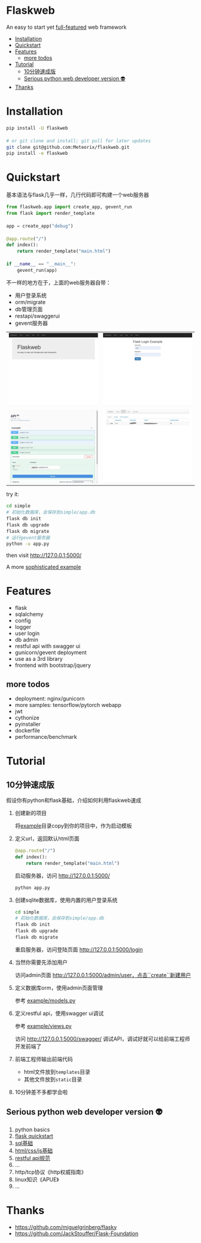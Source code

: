 Flaskweb
============
An easy to start yet [full-featured](#features) web framework

* [Installation](#installation)
* [Quickstart](#quickstart)
* [Features](#features)
    * [more todos](#more-todos)
* [Tutorial](#tutorial)
    * [10分钟速成版](#10分钟速成版)
    * [Serious python web developer version <g-emoji class="g-emoji" alias="alien" fallback-src="https://github.githubassets.com/images/icons/emoji/unicode/1f47d.png">👽</g-emoji>](#serious-python-web-developer-version-alien)
* [Thanks](#thanks)

# Installation
```bash
pip install -U flaskweb

# or git clone and install; git pull for later updates
git clone git@github.com:Meteorix/flaskweb.git
pip install -e flaskweb
```

# Quickstart
基本语法与flask几乎一样，几行代码即可构建一个web服务器
```python
from flaskweb.app import create_app, gevent_run
from flask import render_template

app = create_app("debug")

@app.route("/")
def index():
    return render_template("main.html")

if __name__ == "__main__":
    gevent_run(app)
```
不一样的地方在于，上面的web服务器自带：
*   用户登录系统
*   orm/migrate
*   db管理页面
*   restapi/swaggerui
*   gevent服务器

|||
|-------|---------|
|![main](./docs/images/main.jpg)|![!login](./docs/images/login.jpg)|
|![!api](./docs/images/api.jpg) |![!admin](./docs/images/admin.jpg)|


try it:
```bash
cd simple
# 初始化数据库，会保存到simple/app.db
flask db init
flask db upgrade
flask db migrate
# 运行gevent服务器
python -u app.py
```
then visit http://127.0.0.1:5000/

A more [sophisticated example](./example)



# Features
*   flask
*   sqlalchemy
*   config
*   logger
*   user login
*   db admin
*   restful api with swagger ui
*   gunicorn/gevent deployment
*   use as a 3rd library
*   frontend with bootstrap/jquery

## more todos
*   deployment: nginx/gunicorn
*   more samples: tensorflow/pytorch webapp
*   jwt
*   cythonize
*   pyinstaller
*   dockerfile
*   performance/benchmark

# Tutorial

## 10分钟速成版

假设你有python和flask基础，介绍如何利用flaskweb速成

1. 创建新的项目

    将[example](./example)目录copy到你的项目中，作为启动模板

1. 定义url，返回默认html页面
    ```python
    @app.route("/")
    def index():
        return render_template("main.html")
    ```
    启动服务器，访问 http://127.0.0.1:5000/
    ```bash
    python app.py
    ```

1. 创建sqlite数据库，使用内置的用户登录系统
    ```bash
    cd simple
    # 初始化数据库，会保存到simple/app.db
    flask db init
    flask db upgrade
    flask db migrate
    ```
    重启服务器，访问登陆页面 http://127.0.0.1:5000/login

1. 当然你需要先添加用户

    访问admin页面 http://127.0.0.1:5000/admin/user，点击``create``新建用户

1. 定义数据库orm，使用admin页面管理

    参考 [example/models.py](./example/models.py)

1. 定义restful api，使用swagger ui调试

    参考 [example/views.py](./example/views.py)

    访问 http://127.0.0.1:5000/swagger/ 调试API，调试好就可以给前端工程师开发前端了

1. 前端工程师输出前端代码

    *   html文件放到```templates```目录
    *   其他文件放到```static```目录

1. 10分钟差不多都学会啦


## Serious python web developer version :alien:
1. python basics
1. [flask quickstart](http://docs.jinkan.org/docs/flask/quickstart.html)
1. [sql基础](http://www.runoob.com/mysql/mysql-tutorial.html)
1. [html/css/js基础](https://www.w3cschool.cn/html/)
1. [restful api规范](https://www.ruanyifeng.com/blog/2011/09/restful.html)
1. ...
1. http/tcp协议《http权威指南》
1. linux知识《APUE》
1. ...

# Thanks
*   https://github.com/miguelgrinberg/flasky
*   https://github.com/JackStouffer/Flask-Foundation
